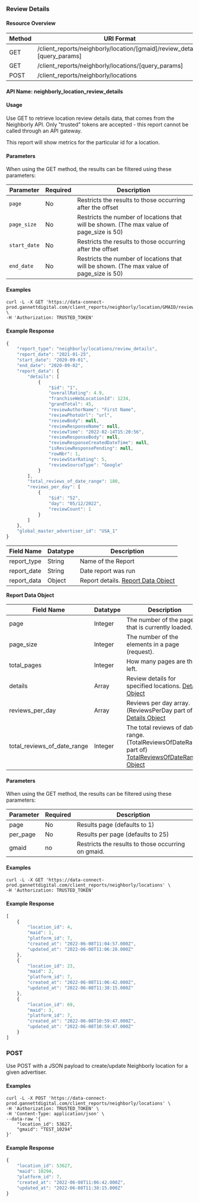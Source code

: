 ### Review Details

#### Resource Overview

| Method | URI Format |
|---|---|
| GET | /client_reports/neighborly/location/[gmaid]/review_details?[query_params] |
| GET | /client_reports/neighborly/locations/[query_params] |
| POST | /client_reports/neighborly/locations |

#### API Name: neighborly_location_review_details
#### Usage
Use GET to retrieve location review details data, that comes from the Neighborly API.  Only "trusted" tokens are accepted - this report cannot be called through an API gateway.

This report will show metrics for the particular id for a location.

#### Parameters

When using the GET method, the results can be filtered using these parameters:

| Parameter | Required | Description |
|---|---|---|
|`page`|No|Restricts the results to those occurring after the offset|
|`page_size`|No|Restricts the number of locations that will be shown. (The max value of page_size is 50)|
|`start_date`|No|Restricts the results to those occurring after the offset|
|`end_date`|No|Restricts the number of locations that will be shown. (The max value of page_size is 50)|

#### Examples

```
curl -L -X GET 'https://data-connect-prod.gannettdigital.com/client_reports/neighborly/location/GMAID/review_details' \
-H 'Authorization: TRUSTED_TOKEN'
```

#### Example Response
```javascript
{
    "report_type": "neighborly/locations/review_details",
    "report_date": "2021-01-25",
    "start_date": "2020-09-01",
    "end_date": "2020-09-02",
    "report_data": {
        "details": [
            {
                "$id": "1",
                "overallRating": 4.9,
                "franchiseWebLocationId": 1234,
                "grandTotal": 45,
                "reviewAuthorName": "First Name",
                "reviewPhotoUrl": "url",
                "reviewBody": null,
                "reviewResponseName": null,
                "reviewTime": "2022-02-14T15:20:56",
                "reviewResponseBody": null,
                "reviewResponseCreatedDateTime": null,
                "isReviewResponsePending": null,
                "rowNbr": 1,
                "reviewStarRating": 5,
                "reviewSourceType": "Google"
            }
        ],
        "total_reviews_of_date_range": 180,
        "reviews_per_day": [
            {
                "$id": "52",
                "day": "05/12/2022",
                "reviewCount": 1
            }
        ]
    },
    "global_master_advertiser_id": "USA_1"
}
```
|Field Name|Datatype|Description|
|---|---|---|
|report_type|String|Name of the Report|
|report_date|String|Date report was run|
|report_data|Object|Report details. [Report Data Object](#reviewdetailsreportdata)|

<a name="reviewdetailsreportdata"></a>
**Report Data Object**

|Field Name|Datatype|Description|
|---|---|---|
|page|Integer|The number of the page that is currently loaded.|
|page_size|Integer|The number of the elements in a page (request).|
|total_pages|Integer|How many pages are there left. |
|details|Array|Review details for specified locations. [Details Object](https://api2-test-unifiedsyncplatform.dwyergroup.com/swagger/index.html)|
|reviews_per_day|Array|Reviews per day array. (ReviewsPerDay part of) [Details Object](https://api2-test-unifiedsyncplatform.dwyergroup.com/swagger/index.html)|
|total_reviews_of_date_range|Integer|The total reviews of date range. (TotalReviewsOfDateRange part of) [TotalReviewsOfDateRange Object](https://api2-test-unifiedsyncplatform.dwyergroup.com/swagger/index.html)|


#### Parameters

When using the GET method, the results can be filtered using these parameters:

| Parameter | Required | Description |
|---|---|---|
|page|No|Results page (defaults to 1)|
|per_page|No|Results per page (defaults to 25)|
|gmaid|no|Restricts the results to those occurring on gmaid.|

#### Examples

```
curl -L -X GET 'https://data-connect-prod.gannettdigital.com/client_reports/neighborly/locations' \
-H 'Authorization: TRUSTED_TOKEN'
```

#### Example Response
```javascript
[
    {
        "location_id": 4,
        "maid": 1,
        "platform_id": 7,
        "created_at": "2022-06-08T11:04:57.000Z",
        "updated_at": "2022-06-08T11:06:28.000Z"
    },
    {
        "location_id": 23,
        "maid": 2,
        "platform_id": 7,
        "created_at": "2022-06-08T11:06:42.000Z",
        "updated_at": "2022-06-08T11:38:15.000Z"
    },
    {
        "location_id": 69,
        "maid": 3,
        "platform_id": 7,
        "created_at": "2022-06-08T10:59:47.000Z",
        "updated_at": "2022-06-08T10:59:47.000Z"
    }
]
```

### POST

Use POST with a JSON payload to create/update Neighborly location for a given advertiser.

#### Examples

```
curl -L -X POST 'https://data-connect-prod.gannettdigital.com/client_reports/neighborly/locations' \
-H 'Authorization: TRUSTED_TOKEN' \
-H 'Content-Type: application/json' \
--data-raw '{
    "location_id": 53627,
    "gmaid": "TEST_10294"
}'
```

#### Example Response
```javascript
{
    "location_id": 53627,
    "maid": 10294,
    "platform_id": 7,
    "created_at": "2022-06-08T11:06:42.000Z",
    "updated_at": "2022-06-08T11:38:15.000Z"
}